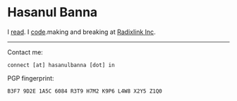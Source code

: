 # Hasanul Banna

I [read](https://dev.hasanulbanna.in/projects). I [code](https://dev.hasanulbanna.in/about).making and breaking at [Radixlink Inc](https://www.radixlink.com/).

----
Contact me:
```
connect [at] hasanulbanna [dot] in
```
PGP fingerprint:
```
B3F7 9D2E 1A5C 6084 R3T9 H7M2 K9P6 L4W8 X2Y5 Z1Q0
```
